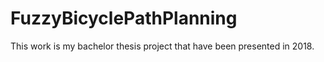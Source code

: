 # FuzzyBicyclePathPlanning
This work is my bachelor thesis project that have been presented in 2018.
